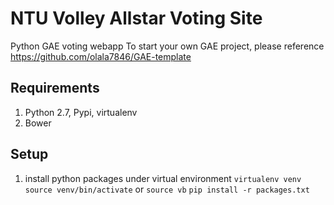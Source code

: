 # NTU Volley Allstar Voting Site
Python GAE voting webapp
To start your own GAE project, please reference https://github.com/olala7846/GAE-template

## Requirements
1. Python 2.7, Pypi, virtualenv
2. Bower


## Setup
1. install python packages under virtual environment
  `virtualenv venv`
  `source venv/bin/activate` or `source vb`
  `pip install -r packages.txt`

